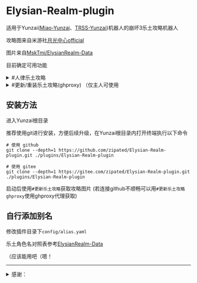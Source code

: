 # Elysian-Realm-plugin

适用于Yunzai([Miao-Yunzai](https://github.com/yoimiya-kokomi/Miao-Yunzai)、[TRSS-Yunzai](https://github.com/TimeRainStarSky/Yunzai))机器人的崩坏3乐土攻略机器人

攻略图来自米游社[月光中心official](https://www.miyoushe.com/bh3/accountCenter/postList?id=5625196)

图片来自[MskTmi/ElysianRealm-Data](https://github.com/MskTmi/ElysianRealm-Data)

目前确定可用功能

<details><summary>#人律乐土攻略<!-- 乐土睡觉攻略 --></summary>

&ensp;&ensp;具体参考[alias.yaml](defSet/alias.yaml)

</details>

<details><summary>#更新/重装乐土攻略(ghproxy) （仅主人可使用</summary>

&ensp;&ensp;ghproxy在未安装或重新安装乐土攻略时可用

&ensp;&ensp;使用例：

&ensp;&ensp;&ensp;- 使用<!-- 代码内提供的 -->ghproxy：

```
#更新乐土攻略ghproxy
```

&ensp;&ensp;&ensp;- 使用自定义的镜像代理地址：

```
#更新乐土攻略https://ghproxy.com/https://github.com
```
</details>

## 安装方法

进入Yunzai根目录

推荐使用git进行安装，方便后续升级，在Yunzai根目录内打开终端执行以下命令

```shell
# 使用 github
git clone --depth=1 https://github.com/zipated/Elysian-Realm-plugin.git ./plugins/Elysian-Realm-plugin

# 使用 gitee
git clone --depth=1 https://gitee.com/zipated/Elysian-Realm-plugin.git ./plugins/Elysian-Realm-plugin
```

启动后使用```#更新乐土攻略```获取攻略图片 (若连接github不顺畅可以用```#更新乐土攻略ghproxy```使用ghproxy代理获取)



## 自行添加别名

修改插件目录下```config/alias.yaml```

乐土角色名对照表参考[ElysianRealm-Data](https://github.com/MskTmi/ElysianRealm-Data)

（应该能用吧（嗯！

--------------------------------------------

<details><summary>感谢：</summary>

[hewang1an/StarRail-plugin](https://github.com/hewang1an/StarRail-plugin) (代码参考)

[MskTmi/ElysianRealm-Data](https://github.com/MskTmi/ElysianRealm-Data) (图片整合)

[MskTmi/Bh3-ElysianRealm-Strategy](https://github.com/MskTmi/Bh3-ElysianRealm-Strategy) （别名参考）

Bilibili [月光中心_official](https://space.bilibili.com/25289147)([米游社](https://www.miyoushe.com/bh3/accountCenter/postList?id=5625196))<!-- 、[光芒子](https://space.bilibili.com/4059724)--> 等参与攻略制作的大佬

<details><summary>Yunzai-Bots</summary>

| [Yunzai-Bot](https://gitee.com/Le-niao/Yunzai-Bot) | Le-niao |
| :----: | :---- |
| [Miao-Yunzai](https://github.com/yoimiya-kokomi/Miao-Yunzai) | yoimiya-kokomi |
| [TRSS-Yunzai](https://github.com/TimeRainStarSky/Yunzai) | TimeRainStarSky |

</details>

</details>